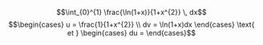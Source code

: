 $$\int_{0}^{1} \frac{\ln(1+x)}{1+x^{2}} \, dx$$
$$\begin{cases}
u = \frac{1}{1+x^{2}} \\
dv = \ln(1+x)dx
\end{cases} \text{ et } \begin{cases}
du = 
\end{cases}$$
